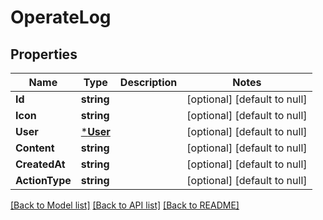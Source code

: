 # OperateLog

## Properties
Name | Type | Description | Notes
------------ | ------------- | ------------- | -------------
**Id** | **string** |  | [optional] [default to null]
**Icon** | **string** |  | [optional] [default to null]
**User** | [***User**](User.md) |  | [optional] [default to null]
**Content** | **string** |  | [optional] [default to null]
**CreatedAt** | **string** |  | [optional] [default to null]
**ActionType** | **string** |  | [optional] [default to null]

[[Back to Model list]](../README.md#documentation-for-models) [[Back to API list]](../README.md#documentation-for-api-endpoints) [[Back to README]](../README.md)


